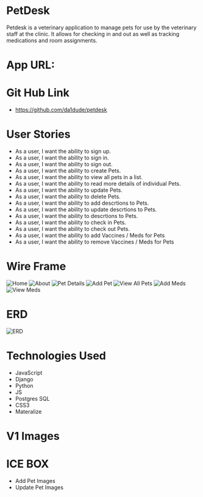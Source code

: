 # PetDesk
Petdesk is a veterinary application to manage pets for use by the veterinary staff at the clinic. It allows for checking in and out as well as tracking medications and room assignments. 

# App URL:

# Git Hub Link
  - https://github.com/da1dude/petdesk

# User Stories
  - As a user, I want the ability to sign up.
  - As a user, I want the ability to sign in. 
  - As a user, I want the ability to sign out. 
  - As a user, I want the ability to create Pets.
  - As a user, I want the ability to view all pets in a list.
  - As a user, I want the ability to read more details of individual Pets.
  - As a user, I want the ability to update Pets.  
  - As a user, I want the ability to delete Pets. 
  - As a user, I want the ability to add descrtions to Pets.
  - As a user, I want the ability to update descrtions to Pets.
  - As a user, I want the ability to descrtions to Pets.
  - As a user, I want the ability to check in Pets.
  - As a user, I want the ability to check out Pets.
  - As a user, I want the ability to add Vaccines / Meds for Pets
  - As a user, I want the ability to remove Vaccines / Meds for Pets

# Wire Frame
![Home](IMGS/Home.png)
![About](IMGS/About.png)
![Pet Details](<IMGS/Pet Details.png>)
![Add Pet](<IMGS/Add Pet.png>)
![View All Pets](<IMGS/View All Pets.png>)
![Add Meds](<IMGS/Add Meds.png>)
![View Meds](<IMGS/View Meds.png>)

# ERD

![ERD](<IMGS/Screenshot 2024-01-18 at 3.58.05 PM.png>)

# Technologies Used

- JavaScript
- Django
- Python
- JS
- Postgres SQL
- CSS3
- Materalize

# V1 Images

# ICE BOX
 - Add Pet Images
 - Update Pet Images

